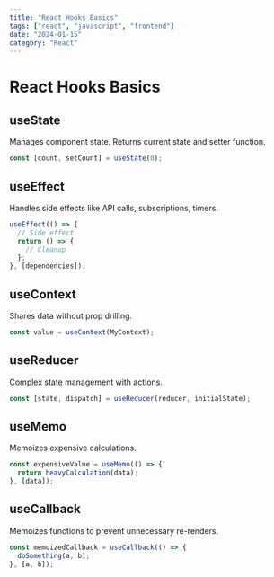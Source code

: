 ```yaml
---
title: "React Hooks Basics"
tags: ["react", "javascript", "frontend"]
date: "2024-01-15"
category: "React"
---
```


# React Hooks Basics

## useState
Manages component state. Returns current state and setter function.

```javascript
const [count, setCount] = useState(0);
```

## useEffect
Handles side effects like API calls, subscriptions, timers.

```javascript
useEffect(() => {
  // Side effect
  return () => {
    // Cleanup
  };
}, [dependencies]);
```

## useContext
Shares data without prop drilling.

```javascript
const value = useContext(MyContext);
```

## useReducer
Complex state management with actions.

```javascript
const [state, dispatch] = useReducer(reducer, initialState);
```

## useMemo
Memoizes expensive calculations.

```javascript
const expensiveValue = useMemo(() => {
  return heavyCalculation(data);
}, [data]);
```

## useCallback
Memoizes functions to prevent unnecessary re-renders.

```javascript
const memoizedCallback = useCallback(() => {
  doSomething(a, b);
}, [a, b]);
```
